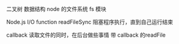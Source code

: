 二叉树
数据结构
node 的文件系统 fs 模块

Node.js I/O function
readFileSync
阻塞程序执行，直到自己运行结束

callback
读取文件的同时，在后台做些事情
带 callback 的readFile 

